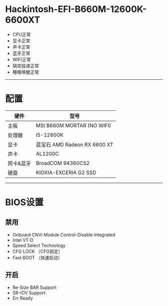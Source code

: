 # Hackintosh-EFI-B660M-12600K-6600XT
- CPU正常
- 显卡正常
- 声卡正常
- 蓝牙正常
- WIFI正常
- 隔空投递正常
- 睡眠唤醒正常
---
# 配置
|硬件|型号|
-|-
主板|MSI B660M MORTAR (NO WIFI)
处理器|i5-12600K
显卡|蓝宝石 AMD Radeon RX 6600 XT
声卡|AL1200C
网卡&蓝牙|BroadCOM 94360CS2 
硬盘|KIOXIA-EXCERIA G2 SSD
---
# BIOS设置
## 禁用
- Onboard CNVi Module Control-Disable Integrated
- Intel VT-D
- Speed Select Technology
- CFG LOCK （CFG锁定）
- Fast BOOT （快速启动）
## 开启
- Re-Size BAR Support
- SR-IOV Support
- Err Ready
